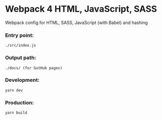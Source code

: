 # Webpack 4 HTML, JavaScript, SASS

Webpack config for HTML, SASS, JavaScript (with Babel) and hashing

### Entry point: 
```
./src/index.js
```
### Output path: 
```
./docs/ (for GutHub pages)
```

### Development: 
```
yarn dev
```

### Production: 
```
yarn build
```
